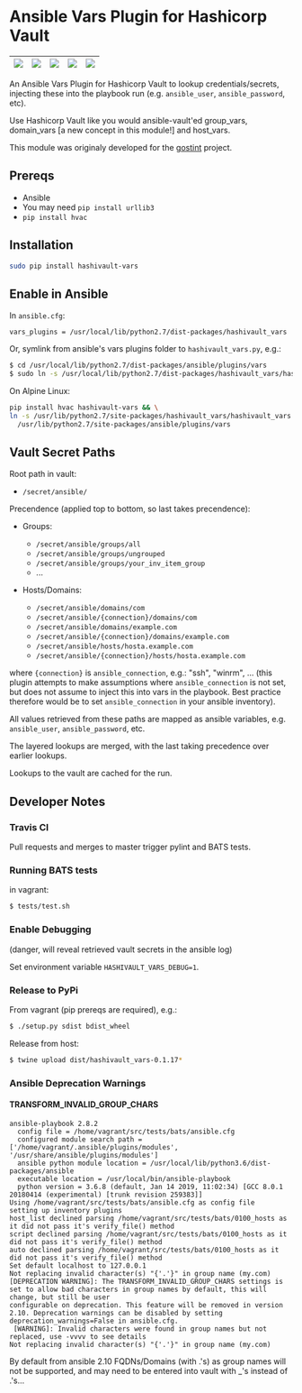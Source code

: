 # Ansible Vars Plugin for Hashicorp Vault


|![](https://img.shields.io/pypi/v/hashivault-vars.svg)|![](https://img.shields.io/pypi/status/hashivault-vars.svg)|![](https://img.shields.io/pypi/format/hashivault-vars.svg)|![](https://img.shields.io/pypi/l/hashivault-vars.svg)|![](https://travis-ci.com/goethite/hashivault_vars.svg?branch=master)|
|-|-|-|-|-|

An Ansible Vars Plugin for Hashicorp Vault to lookup credentials/secrets,
injecting these into the playbook run (e.g. `ansible_user`, `ansible_password`,
etc).

Use Hashicorp Vault like you would ansible-vault'ed group_vars,
domain_vars [a new concept in this module!] and host_vars.

This module was originaly developed for the [gostint](https://goethite.github.io/gostint/)
project.

## Prereqs
* Ansible
* You may need `pip install urllib3`
* `pip install hvac`

## Installation

```bash
sudo pip install hashivault-vars
```

## Enable in Ansible
In `ansible.cfg`:
```
vars_plugins = /usr/local/lib/python2.7/dist-packages/hashivault_vars
```

Or, symlink from ansible's vars plugins folder to `hashivault_vars.py`, e.g.:
```bash
$ cd /usr/local/lib/python2.7/dist-packages/ansible/plugins/vars
$ sudo ln -s /usr/local/lib/python2.7/dist-packages/hashivault_vars/hashivault_vars.py .
```

On Alpine Linux:
```bash
pip install hvac hashivault-vars && \
ln -s /usr/lib/python2.7/site-packages/hashivault_vars/hashivault_vars.py \
  /usr/lib/python2.7/site-packages/ansible/plugins/vars
```

## Vault Secret Paths
Root path in vault:

* `/secret/ansible/`

Precendence (applied top to bottom, so last takes precendence):
* Groups:
  * `/secret/ansible/groups/all`
  * `/secret/ansible/groups/ungrouped`
  * `/secret/ansible/groups/your_inv_item_group`
  * ...

* Hosts/Domains:
  * `/secret/ansible/domains/com`
  * `/secret/ansible/{connection}/domains/com`
  * `/secret/ansible/domains/example.com`
  * `/secret/ansible/{connection}/domains/example.com`
  * `/secret/ansible/hosts/hosta.example.com`
  * `/secret/ansible/{connection}/hosts/hosta.example.com`

where `{connection}` is `ansible_connection`, e.g.: "ssh", "winrm", ...
(this plugin attempts to make assumptions where `ansible_connection` is not
set, but does not assume to inject this into vars in the playbook. Best
practice therefore would be to set `ansible_connection` in your ansible
inventory).

All values retrieved from these paths are mapped as ansible variables,
e.g. `ansible_user`, `ansible_password`, etc.

The layered lookups are merged, with the last taking precedence over
earlier lookups.

Lookups to the vault are cached for the run.

## Developer Notes

### Travis CI
Pull requests and merges to master trigger pylint and BATS tests.

### Running BATS tests
in vagrant:
```bash
$ tests/test.sh
```

### Enable Debugging
(danger, will reveal retrieved vault secrets in the ansible log)

Set environment variable `HASHIVAULT_VARS_DEBUG=1`.

### Release to PyPi
From vagrant (pip prereqs are required), e.g.:
```bash
$ ./setup.py sdist bdist_wheel
```

Release from host:
```bash
$ twine upload dist/hashivault_vars-0.1.17*
```

### Ansible Deprecation Warnings

#### TRANSFORM_INVALID_GROUP_CHARS
```
ansible-playbook 2.8.2
  config file = /home/vagrant/src/tests/bats/ansible.cfg
  configured module search path = ['/home/vagrant/.ansible/plugins/modules', '/usr/share/ansible/plugins/modules']
  ansible python module location = /usr/local/lib/python3.6/dist-packages/ansible
  executable location = /usr/local/bin/ansible-playbook
  python version = 3.6.8 (default, Jan 14 2019, 11:02:34) [GCC 8.0.1 20180414 (experimental) [trunk revision 259383]]
Using /home/vagrant/src/tests/bats/ansible.cfg as config file
setting up inventory plugins
host_list declined parsing /home/vagrant/src/tests/bats/0100_hosts as it did not pass it's verify_file() method
script declined parsing /home/vagrant/src/tests/bats/0100_hosts as it did not pass it's verify_file() method
auto declined parsing /home/vagrant/src/tests/bats/0100_hosts as it did not pass it's verify_file() method
Set default localhost to 127.0.0.1
Not replacing invalid character(s) "{'.'}" in group name (my.com)
[DEPRECATION WARNING]: The TRANSFORM_INVALID_GROUP_CHARS settings is set to allow bad characters in group names by default, this will change, but still be user
configurable on deprecation. This feature will be removed in version 2.10. Deprecation warnings can be disabled by setting deprecation_warnings=False in ansible.cfg.
 [WARNING]: Invalid characters were found in group names but not replaced, use -vvvv to see details
Not replacing invalid character(s) "{'.'}" in group name (my.com)
```
By default from ansible 2.10 FQDNs/Domains (with .'s) as group names will not be
supported, and may need to be entered into vault with _'s instead of .'s...
